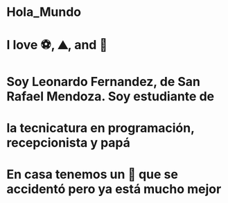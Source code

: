 # Hola_Mundo

# I love :soccer:, :mountain:, and :icecream:

# Soy Leonardo Fernandez, de San Rafael Mendoza. Soy estudiante de 
# la tecnicatura en programación, recepcionista y papá

# En casa tenemos un :dog: que se accidentó pero ya está mucho mejor

